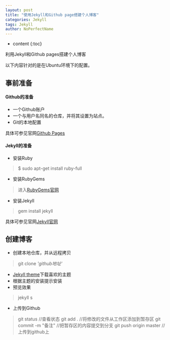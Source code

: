 ```yaml
---
layout: post
title: "使用Jekyll和Github page搭建个人博客"
categories: Jekyll
tags: Jekyll
author: NoPerfectName
---
```


* content
{:toc}

利用Jekyll和Github pages搭建个人博客




以下内容针对的是在Ubuntu环境下的配置。
<br/>
## 事前准备

#### Github的准备
* 一个Github账户
* 一个与用户名同名的仓库，并将其设置为站点。
* Git的本地配置

具体可参见官网[Github Pages](https://pages.github.com/)

#### Jekyll的准备
* 安装Ruby
> $ sudo apt-get install ruby-full
* 安装RubyGems
> 进入[RubyGems官网](https://rubygems.org/pages/download) 

* 安装Jekyll
> gem install jekyll

具体可参见官网[Jekyll官网](http://jekyll.com.cn/docs/installation/)
<br/>
## 创建博客
* 创建本地仓库，并从远程拷贝
> git clone *'github地址'*
* [Jekyll theme](http://jekyllthemes.org)下载喜欢的主题
* 根据主题的安装提示安装
* 预览效果
> jekyll s

* 上传到Github
> git status     //查看状态
> git add .      //将修改的文件从工作区添加到暂存区
> git commit -m "备注"      //把暂存区的内容提交到分支
> git push origin master     //上传到github上
